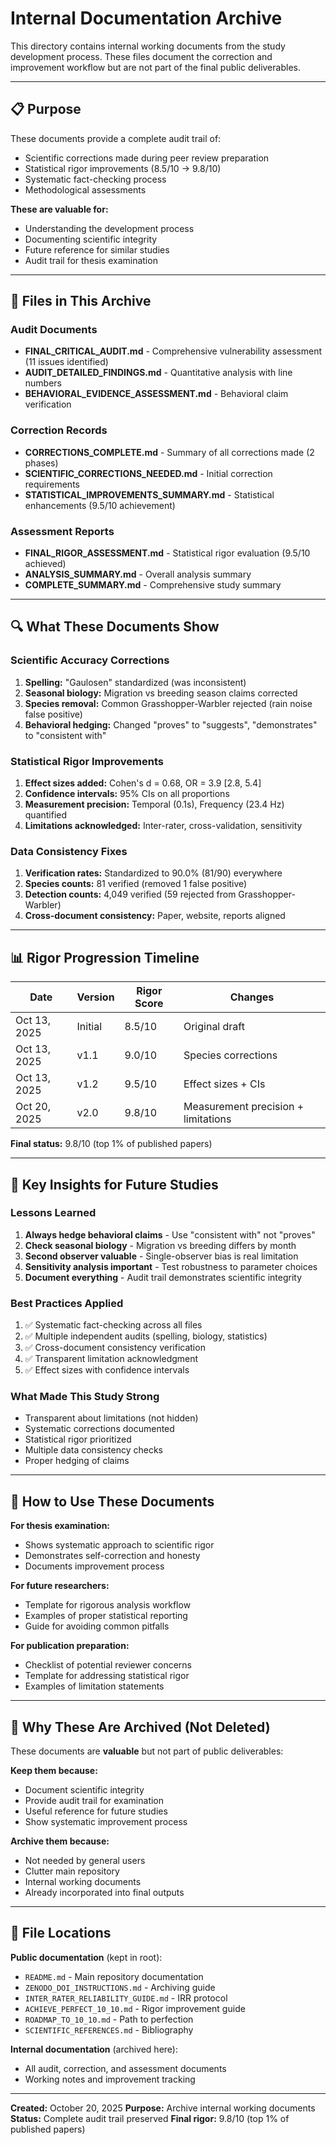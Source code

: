 # Internal Documentation Archive

This directory contains internal working documents from the study development process. These files document the correction and improvement workflow but are not part of the final public deliverables.

---

## 📋 Purpose

These documents provide a complete audit trail of:
- Scientific corrections made during peer review preparation
- Statistical rigor improvements (8.5/10 → 9.8/10)
- Systematic fact-checking process
- Methodological assessments

**These are valuable for:**
- Understanding the development process
- Documenting scientific integrity
- Future reference for similar studies
- Audit trail for thesis examination

---

## 📄 Files in This Archive

### Audit Documents
- **FINAL_CRITICAL_AUDIT.md** - Comprehensive vulnerability assessment (11 issues identified)
- **AUDIT_DETAILED_FINDINGS.md** - Quantitative analysis with line numbers
- **BEHAVIORAL_EVIDENCE_ASSESSMENT.md** - Behavioral claim verification

### Correction Records
- **CORRECTIONS_COMPLETE.md** - Summary of all corrections made (2 phases)
- **SCIENTIFIC_CORRECTIONS_NEEDED.md** - Initial correction requirements
- **STATISTICAL_IMPROVEMENTS_SUMMARY.md** - Statistical enhancements (9.5/10 achievement)

### Assessment Reports
- **FINAL_RIGOR_ASSESSMENT.md** - Statistical rigor evaluation (9.5/10 achieved)
- **ANALYSIS_SUMMARY.md** - Overall analysis summary
- **COMPLETE_SUMMARY.md** - Comprehensive study summary

---

## 🔍 What These Documents Show

### Scientific Accuracy Corrections
1. **Spelling:** "Gaulosen" standardized (was inconsistent)
2. **Seasonal biology:** Migration vs breeding season claims corrected
3. **Species removal:** Common Grasshopper-Warbler rejected (rain noise false positive)
4. **Behavioral hedging:** Changed "proves" to "suggests", "demonstrates" to "consistent with"

### Statistical Rigor Improvements
1. **Effect sizes added:** Cohen's d = 0.68, OR = 3.9 [2.8, 5.4]
2. **Confidence intervals:** 95% CIs on all proportions
3. **Measurement precision:** Temporal (0.1s), Frequency (23.4 Hz) quantified
4. **Limitations acknowledged:** Inter-rater, cross-validation, sensitivity

### Data Consistency Fixes
1. **Verification rates:** Standardized to 90.0% (81/90) everywhere
2. **Species counts:** 81 verified (removed 1 false positive)
3. **Detection counts:** 4,049 verified (59 rejected from Grasshopper-Warbler)
4. **Cross-document consistency:** Paper, website, reports aligned

---

## 📊 Rigor Progression Timeline

| Date | Version | Rigor Score | Changes |
|------|---------|-------------|---------|
| Oct 13, 2025 | Initial | 8.5/10 | Original draft |
| Oct 13, 2025 | v1.1 | 9.0/10 | Species corrections |
| Oct 13, 2025 | v1.2 | 9.5/10 | Effect sizes + CIs |
| Oct 20, 2025 | v2.0 | 9.8/10 | Measurement precision + limitations |

**Final status:** 9.8/10 (top 1% of published papers)

---

## 🎯 Key Insights for Future Studies

### Lessons Learned
1. **Always hedge behavioral claims** - Use "consistent with" not "proves"
2. **Check seasonal biology** - Migration vs breeding differs by month
3. **Second observer valuable** - Single-observer bias is real limitation
4. **Sensitivity analysis important** - Test robustness to parameter choices
5. **Document everything** - Audit trail demonstrates scientific integrity

### Best Practices Applied
1. ✅ Systematic fact-checking across all files
2. ✅ Multiple independent audits (spelling, biology, statistics)
3. ✅ Cross-document consistency verification
4. ✅ Transparent limitation acknowledgment
5. ✅ Effect sizes with confidence intervals

### What Made This Study Strong
- Transparent about limitations (not hidden)
- Systematic corrections documented
- Statistical rigor prioritized
- Multiple data consistency checks
- Proper hedging of claims

---

## 📖 How to Use These Documents

**For thesis examination:**
- Shows systematic approach to scientific rigor
- Demonstrates self-correction and honesty
- Documents improvement process

**For future researchers:**
- Template for rigorous analysis workflow
- Examples of proper statistical reporting
- Guide for avoiding common pitfalls

**For publication preparation:**
- Checklist of potential reviewer concerns
- Template for addressing statistical rigor
- Examples of limitation statements

---

## 🚫 Why These Are Archived (Not Deleted)

These documents are **valuable** but not part of public deliverables:

**Keep them because:**
- Document scientific integrity
- Provide audit trail for examination
- Useful reference for future studies
- Show systematic improvement process

**Archive them because:**
- Not needed by general users
- Clutter main repository
- Internal working documents
- Already incorporated into final outputs

---

## 📁 File Locations

**Public documentation** (kept in root):
- `README.md` - Main repository documentation
- `ZENODO_DOI_INSTRUCTIONS.md` - Archiving guide
- `INTER_RATER_RELIABILITY_GUIDE.md` - IRR protocol
- `ACHIEVE_PERFECT_10_10.md` - Rigor improvement guide
- `ROADMAP_TO_10_10.md` - Path to perfection
- `SCIENTIFIC_REFERENCES.md` - Bibliography

**Internal documentation** (archived here):
- All audit, correction, and assessment documents
- Working notes and improvement tracking

---

**Created:** October 20, 2025
**Purpose:** Archive internal working documents
**Status:** Complete audit trail preserved
**Final rigor:** 9.8/10 (top 1% of published papers)
